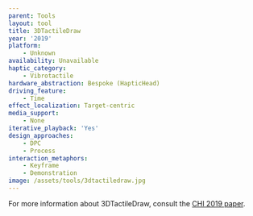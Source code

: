 ```yaml
---
parent: Tools
layout: tool
title: 3DTactileDraw
year: '2019'
platform:
    - Unknown
availability: Unavailable
haptic_category:
    - Vibrotactile
hardware_abstraction: Bespoke (HapticHead)
driving_feature:
    - Time
effect_localization: Target-centric
media_support:
    - None
iterative_playback: 'Yes'
design_approaches:
    - DPC
    - Process
interaction_metaphors:
    - Keyframe
    - Demonstration
image: /assets/tools/3dtactiledraw.jpg
---
```

For more information about 3DTactileDraw, consult the [CHI 2019 paper](https://doi.org/10.1145/3290607.3313030).
